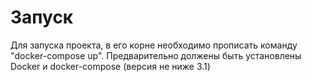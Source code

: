 # Запуск <br>
Для запуска проекта, в его корне необходимо прописать команду "docker-compose up". Предварительно должены быть установлены Docker и docker-compose (версия не ниже 3.1)
